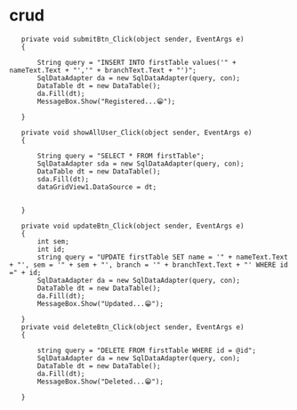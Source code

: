 # crud
       private void submitBtn_Click(object sender, EventArgs e)
       {

           String query = "INSERT INTO firstTable values('" + nameText.Text + "','" + branchText.Text + "')";
           SqlDataAdapter da = new SqlDataAdapter(query, con);
           DataTable dt = new DataTable();
           da.Fill(dt);
           MessageBox.Show("Registered...😁");

       }

       private void showAllUser_Click(object sender, EventArgs e)
       {

           String query = "SELECT * FROM firstTable";
           SqlDataAdapter sda = new SqlDataAdapter(query, con);
           DataTable dt = new DataTable();
           sda.Fill(dt);
           dataGridView1.DataSource = dt;


       }

       private void updateBtn_Click(object sender, EventArgs e)
       {
           int sem;
           int id;
           string query = "UPDATE firstTable SET name = '" + nameText.Text + "', sem = '" + sem + "', branch = '" + branchText.Text + "' WHERE id =" + id;
           SqlDataAdapter da = new SqlDataAdapter(query, con);
           DataTable dt = new DataTable();
           da.Fill(dt);
           MessageBox.Show("Updated...😁");

       }
       private void deleteBtn_Click(object sender, EventArgs e)
       {

           string query = "DELETE FROM firstTable WHERE id = @id";
           SqlDataAdapter da = new SqlDataAdapter(query, con);
           DataTable dt = new DataTable();
           da.Fill(dt);
           MessageBox.Show("Deleted...😁");

       }
